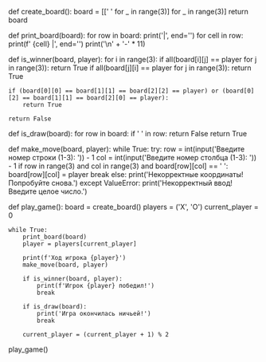 def create_board():
    board = [[' ' for _ in range(3)] for _ in range(3)]
    return board


def print_board(board):
    for row in board:
        print('|', end='')
        for cell in row:
            print(f' {cell} |', end='')
        print('\n' + '-' * 11)


def is_winner(board, player):
    for i in range(3):
        if all(board[i][j] == player for j in range(3)):
            return True
        if all(board[j][i] == player for j in range(3)):
            return True

    if (board[0][0] == board[1][1] == board[2][2] == player) or (board[0][2] == board[1][1] == board[2][0] == player):
        return True

    return False


def is_draw(board):
    for row in board:
        if ' ' in row:
            return False
    return True


def make_move(board, player):
    while True:
        try:
            row = int(input('Введите номер строки (1-3): ')) - 1
            col = int(input('Введите номер столбца (1-3): ')) - 1
            if row in range(3) and col in range(3) and board[row][col] == ' ':
                board[row][col] = player
                break
            else:
                print('Некорректные координаты! Попробуйте снова.')
        except ValueError:
            print('Некорректный ввод! Введите целое число.')


def play_game():
    board = create_board()
    players = ('X', 'O')
    current_player = 0

    while True:
        print_board(board)
        player = players[current_player]

        print(f'Ход игрока {player}')
        make_move(board, player)

        if is_winner(board, player):
            print(f'Игрок {player} победил!')
            break

        if is_draw(board):
            print('Игра окончилась ничьей!')
            break

        current_player = (current_player + 1) % 2


play_game()
